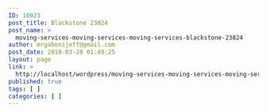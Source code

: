 ```yaml
---
ID: 10023
post_title: Blackstone 23824
post_name: >
  moving-services-moving-services-moving-services-blackstone-23824
author: mrgabonijeff@gmail.com
post_date: 2018-03-28 01:49:25
layout: page
link: >
  http://localhost/wordpress/moving-services-moving-services-moving-services-blackstone-23824/
published: true
tags: [ ]
categories: [ ]
---
```


